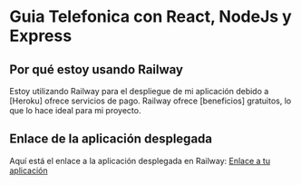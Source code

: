 # Guia Telefonica con React, NodeJs y Express

## Por qué estoy usando Railway

Estoy utilizando Railway para el despliegue de mi aplicación debido a [Heroku] ofrece servicios de pago. Railway ofrece [beneficios] gratuitos, lo que lo hace ideal para mi proyecto.

## Enlace de la aplicación desplegada

Aquí está el enlace a la aplicación desplegada en Railway: [Enlace a tu aplicación](https://backend-agenda-telef-nica-production.up.railway.app/)
